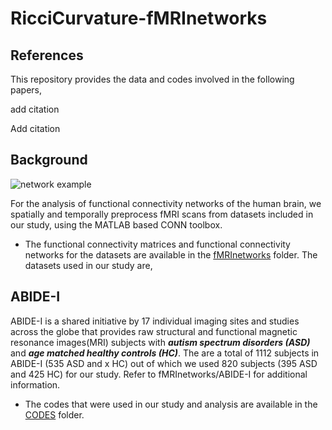 # RicciCurvature-fMRInetworks

## References
This repository provides the data and codes involved in the following papers,

add citation

Add citation

## Background

![network example](https://github.com/asamallab/RicciCurvature-fMRInetworks/blob/main/readme_image.png)

For the analysis of functional connectivity networks of the human brain, we spatially and temporally preprocess fMRI scans from datasets included in our study, using the MATLAB based CONN toolbox.

* The functional connectivity matrices and functional connectivity networks for the datasets are available in the [fMRInetworks](https://github.com/asamallab/RicciCurvature-fMRInetworks/tree/main/fMRInetworks) folder. The datasets used in our study are,
## ABIDE-I
 ABIDE-I is a shared initiative by 17 individual imaging sites and studies across the globe that provides raw structural and functional magnetic resonance images(MRI) subjects with _**autism spectrum disorders (ASD)**_ and _**age matched healthy controls (HC)**_. The are a total of 1112 subjects in ABIDE-I (535 ASD and x HC) out of which we used 820 subjects (395 ASD and 425 HC) for our study. Refer to fMRInetworks/ABIDE-I  for additional information.

* The codes that were used in our study and analysis are available in the [CODES](https://github.com/asamallab/RicciCurvature-fMRInetworks/tree/main/CODES) folder.

